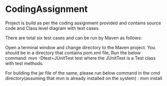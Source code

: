 # CodingAssignment
 Project is build as per the coding assignment provided and contains source code and Class level diagram with test cases.
 
 There are total six test cases and can be run by Maven as follows:
 
  Open a terminal window and change directory to the Maven project. You should be in a directory that contains pom.xml file,
  Run the below command:
  mvn -Dtest=JUnitTest test
  where the JUnitTest is a Test class with test methods.
  
  For building the jar file of the same, please run below command in the cmd directory(assuming that mvn is already installed on the system) :
  mvn install
